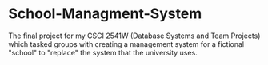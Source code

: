 # School-Managment-System
The final project for my CSCI 2541W (Database Systems and Team Projects) which tasked groups with creating a management system for a fictional "school" to "replace" the system that the university uses.

